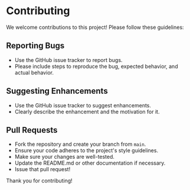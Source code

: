 # Contributing

We welcome contributions to this project! Please follow these guidelines:

## Reporting Bugs

- Use the GitHub issue tracker to report bugs.
- Please include steps to reproduce the bug, expected behavior, and actual behavior.

## Suggesting Enhancements

- Use the GitHub issue tracker to suggest enhancements.
- Clearly describe the enhancement and the motivation for it.

## Pull Requests

- Fork the repository and create your branch from `main`.
- Ensure your code adheres to the project's style guidelines.
- Make sure your changes are well-tested.
- Update the README.md or other documentation if necessary.
- Issue that pull request!

Thank you for contributing! 